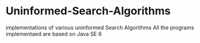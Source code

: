 # Uninformed-Search-Algorithms
implementations of various uninformed Search Algorithms
All the programs implementaed are based on Java SE 6
